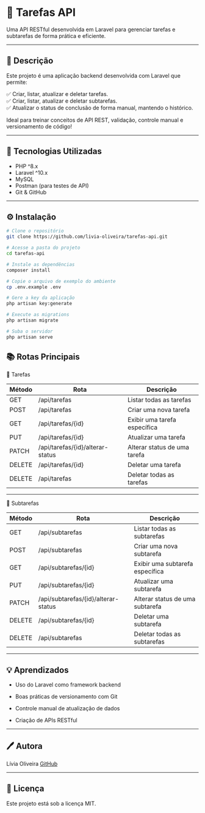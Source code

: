 # 📌 Tarefas API

Uma API RESTful desenvolvida em Laravel para gerenciar tarefas e subtarefas de forma prática e eficiente.

---

## 📖 Descrição

Este projeto é uma aplicação backend desenvolvida com Laravel que permite:

✅ Criar, listar, atualizar e deletar tarefas.  
✅ Criar, listar, atualizar e deletar subtarefas.  
✅ Atualizar o status de conclusão de forma manual, mantendo o histórico.

Ideal para treinar conceitos de API REST, validação, controle manual e versionamento de código!

---

## 🚀 Tecnologias Utilizadas

- PHP ^8.x  
- Laravel ^10.x  
- MySQL  
- Postman (para testes de API)  
- Git & GitHub

---

## ⚙️ Instalação

```bash
# Clone o repositório
git clone https://github.com/livia-oliveira/tarefas-api.git

# Acesse a pasta do projeto
cd tarefas-api

# Instale as dependências
composer install

# Copie o arquivo de exemplo do ambiente
cp .env.example .env

# Gere a key da aplicação
php artisan key:generate

# Execute as migrations
php artisan migrate

# Suba o servidor
php artisan serve

```

## 📚 Rotas Principais

📝 Tarefas

| Método | Rota                             | Descrição                    |
| ------ | -------------------------------- | ---------------------------- |
| GET    | /api/tarefas                     | Listar todas as tarefas      |
| POST   | /api/tarefas                     | Criar uma nova tarefa        |
| GET    | /api/tarefas/{id}                | Exibir uma tarefa específica |
| PUT    | /api/tarefas/{id}                | Atualizar uma tarefa         |
| PATCH  | /api/tarefas/{id}/alterar-status | Alterar status de uma tarefa |
| DELETE | /api/tarefas/{id}                | Deletar uma tarefa           |
| DELETE | /api/tarefas                     | Deletar todas as tarefas |

---

📝 Subtarefas

| Método | Rota                                | Descrição                       |
| ------ | ----------------------------------- | ------------------------------- |
| GET    | /api/subtarefas                     | Listar todas as subtarefas      |
| POST   | /api/subtarefas                     | Criar uma nova subtarefa        |
| GET    | /api/subtarefas/{id}                | Exibir uma subtarefa específica |
| PUT    | /api/subtarefas/{id}                | Atualizar uma subtarefa         |
| PATCH  | /api/subtarefas/{id}/alterar-status | Alterar status de uma subtarefa |
| DELETE | /api/subtarefas/{id}                | Deletar uma subtarefa           |
| DELETE | /api/subtarefas                     | Deletar todas as subtarefas |

---

## 💡 Aprendizados

- Uso do Laravel como framework backend

- Boas práticas de versionamento com Git

- Controle manual de atualização de dados

- Criação de APIs RESTful

---

## 🖊️ Autora
Lívia Oliveira
[GitHub](https://github.com/livia-oliveira)

---

## 📄 Licença
Este projeto está sob a licença MIT.





